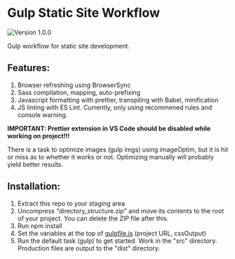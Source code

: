 # Gulp Static Site Workflow
![Version 1.0.0](https://img.shields.io/badge/Version-1.0.0-brightgreen.svg)

Gulp workflow for static site development.

## Features:

1. Browser refreshing using BrowserSync
2. Sass compilation, mapping, auto-prefixing
3. Javascript formatting with prettier, transpiling with Babel, minification
4. JS linting with ES Lint. Currently, only using recommened rules and console warning.

**IMPORTANT: Prettier extension in VS Code should be disabled while working on project!!!**

There is a task to optimize images (gulp imgs) using imageOptim, but it is hit or miss as to whether it works or not. Optimizing manually will probably yield better results.

## Installation: 

1. Extract this repo to your staging area
2. Uncompress "directory_structure.zip" and move its contents to the root of your project. You can delete the ZIP file after this.
3. Run npm install
4. Set the variables at the top of [gulpfile.js](gulpfile.js) (project URL, cssOutput)
5. Run the default task (gulp) to get started. Work in the "src" directory. Production files are output to the "dist" directory.